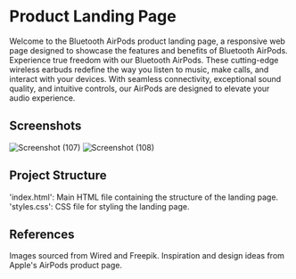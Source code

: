 
# Product Landing Page

Welcome to the Bluetooth AirPods product landing page, a responsive web page designed to showcase the features and benefits of Bluetooth AirPods.
Experience true freedom with our Bluetooth AirPods. These cutting-edge wireless earbuds redefine the way you listen to music, make calls, and interact with your devices. With seamless connectivity, exceptional sound quality, and intuitive controls, our AirPods are designed to elevate your audio experience.

## Screenshots
![Screenshot (107)](https://github.com/SnehithaPenchili/Product-landing-page/assets/172914956/5245c541-ab22-4851-a2cd-edf102c60f69)
![Screenshot (108)](https://github.com/SnehithaPenchili/Product-landing-page/assets/172914956/29e03102-7669-457e-831d-91be71a1ee0f)

## Project Structure
'index.html': Main HTML file containing the structure of the landing page.
'styles.css': CSS file for styling the landing page.

## References
Images sourced from Wired and Freepik.
Inspiration and design ideas from Apple's AirPods product page.

